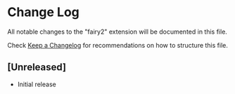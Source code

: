# Change Log

All notable changes to the "fairy2" extension will be documented in this file.

Check [Keep a Changelog](http://keepachangelog.com/) for recommendations on how to structure this file.

## [Unreleased]

- Initial release